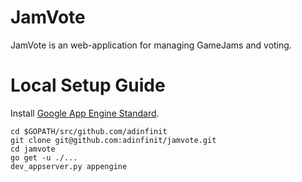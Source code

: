# JamVote

JamVote is an web-application for managing GameJams and voting.

# Local Setup Guide

Install [Google App Engine Standard](https://cloud.google.com/appengine/docs/standard/go/).

```
cd $GOPATH/src/github.com/adinfinit
git clone git@github.com:adinfinit/jamvote.git
cd jamvote
go get -u ./...
dev_appserver.py appengine
```